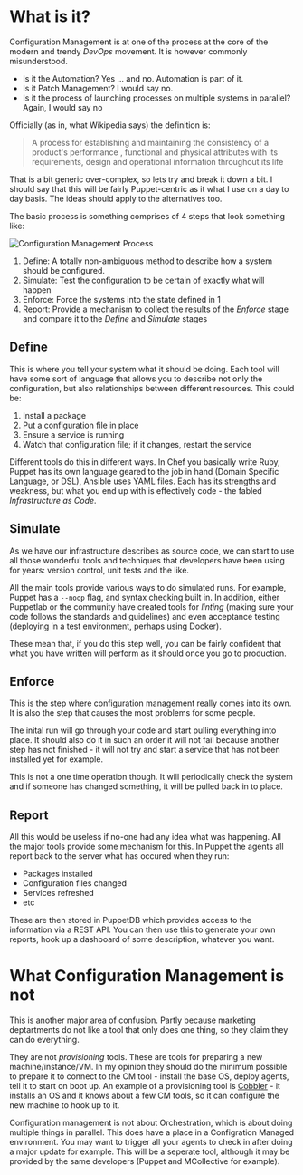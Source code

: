 # What is it?

Configuration Management is at one of the process at the core of the modern and
trendy _DevOps_ movement. It is however commonly misunderstood.

   - Is it the Automation? Yes ... and no. Automation is part of it.
   - Is it Patch Management? I would say no.
   - Is it the process of launching processes on multiple systems in parallel? Again, I would say no

Officially (as in, what Wikipedia says) the definition is:

> A process for establishing and maintaining the consistency of a product's performance , functional and physical attributes with its requirements, design and operational information throughout its life

That is a bit generic over-complex, so lets try and break it down a bit. I should say that this will be fairly Puppet-centric as it what I use on a day to day basis. The ideas should apply to the alternatives too.

The basic process is something comprises of 4 steps that look something like:

![Configuration Management Process](https://docs.google.com/drawings/d/1eKeczoV34BMq3NqBXvVFqweSYgMtTYlZCMZXhlnpcpw/pub?w=808&h=540)

   1. Define: A totally non-ambiguous method to describe how a system should be configured.
   2. Simulate: Test the configuration to be certain of exactly what will happen
   3. Enforce: Force the systems into the state defined in 1
   4. Report: Provide a mechanism to collect the results of the _Enforce_ stage and compare it to the _Define_ and _Simulate_ stages

## Define

This is where you tell your system what it should be doing. Each tool will have some sort of language that allows you to describe not only the configuration, but also relationships between different resources. This could be:

   1. Install a package
   2. Put a configuration file in place
   3. Ensure a service is running
   4. Watch that configuration file; if it changes, restart the service

Different tools do this in different ways. In Chef you basically write Ruby, Puppet has its own language geared to the job in hand (Domain Specific Language, or DSL), Ansible uses YAML files. Each has its strengths and weakness, but what you end up with is effectively code - the fabled _Infrastructure as Code_.

## Simulate

As we have our infrastructure describes as source code, we can start to use all those wonderful tools and techniques that developers have been using for years: version control, unit tests and the like.

All the main tools provide various ways to do simulated runs. For example, Puppet has a `--noop` flag, and syntax checking built in. In addition, either Puppetlab or the community have created tools for _linting_ (making sure your code follows the standards and guidelines) and even acceptance testing (deploying in a test environment, perhaps using Docker). 

These mean that, if you do this step well, you can be fairly confident that what you have written will perform as it should once you go to production.

## Enforce

This is the step where configuration management really comes into its own. It is also the step that causes the most problems for some people.

The inital run will go through your code and start pulling everything into place. It should also do it in such an order it will not fail because another step has not finished - it will not try and start a service that has not been installed yet for example.

This is not a one time operation though. It will periodically check the system and if someone has changed something, it will be pulled back in to place.

## Report

All this would be useless if no-one had any idea what was happening. All the major tools provide some mechanism for this. In Puppet the agents all report back to the server what has occured when they run:

   - Packages installed
   - Configuration files changed
   - Services refreshed
   - etc
   
These are then stored in PuppetDB which provides access to the information via a REST API. You can then use this to generate your own reports, hook up a dashboard of some description, whatever you want.

# What Configuration Management is not

This is another major area of confusion. Partly because marketing deptartments do not like a tool that only does one thing, so they claim they can do everything.

They are not _provisioning_ tools. These are tools for preparing a new machine/instance/VM. In my opinion they should do the minimum possible to prepare it to connect to the CM tool - install the base OS, deploy agents, tell it to start on boot up. An example of a provisioning tool is [Cobbler](https://www.cobblerd.org/) - it installs an OS and it knows about a few CM tools, so it can configure the new machine to hook up to it.

Configuration management is not about Orchestration, which is about doing multiple things in parallel. This does have a place in a Configration Managed environment. You may want to trigger all your agents to check in after doing a major update for example. This will be a seperate tool, although it may be provided by the same developers (Puppet and MCollective for example).
